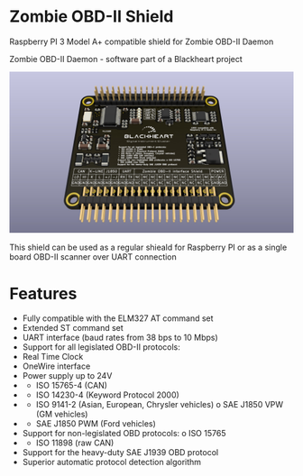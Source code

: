 # Zombie OBD-II Shield 
Raspberry PI 3 Model A+ compatible shield for Zombie OBD-II Daemon

Zombie OBD-II Daemon - software part of a Blackheart project

![preview 1](https://github.com/helimania/obd_2_shield/blob/master/obd.2.shield.3d.jpg)

This shield can be used as a regular shieald for Raspberry PI or as a single board OBD-II scanner over UART connection

# Features

- Fully compatible with the ELM327 AT command set
- Extended ST command set
- UART interface (baud rates from 38 bps to 10 Mbps)
- Support for all legislated OBD-II protocols:
- Real Time Clock
- OneWire interface
- Power supply up to 24V 
- - ISO 15765-4 (CAN)
- - ISO 14230-4 (Keyword Protocol 2000)
- - ISO 9141-2 (Asian, European, Chrysler vehicles) o SAE J1850 VPW (GM vehicles)
- - SAE J1850 PWM (Ford vehicles)
- Support for non-legislated OBD protocols: o ISO 15765
- - ISO 11898 (raw CAN)
- Support for the heavy-duty SAE J1939 OBD protocol
- Superior automatic protocol detection algorithm

